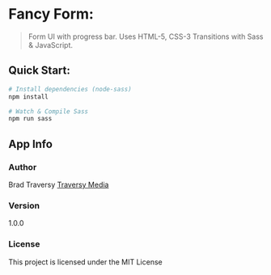 # Fancy Form:

> Form UI with progress bar. Uses HTML-5, CSS-3 Transitions with Sass & JavaScript.

## Quick Start:

``` bash
# Install dependencies (node-sass)
npm install

# Watch & Compile Sass
npm run sass
```

## App Info

### Author

Brad Traversy
[Traversy Media](http://www.traversymedia.com)

### Version

1.0.0

### License

This project is licensed under the MIT License
